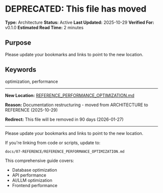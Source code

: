 # DEPRECATED: This file has moved

**Type:** Architecture
**Status:** Active
**Last Updated:** 2025-10-29
**Verified For:** v0.1.0
**Estimated Read Time:** 2 minutes

## Purpose
Please update your bookmarks and links to point to the new location.

## Keywords
optimization, performance

---


**New Location:** [REFERENCE_PERFORMANCE_OPTIMIZATION.md](docs/07-REFERENCE/REFERENCE_PERFORMANCE_OPTIMIZATION.md)

**Reason:** Documentation restructuring - moved from ARCHITECTURE to REFERENCE (2025-10-29)

**Redirect:** This file will be removed in 90 days (2026-01-27)

---

Please update your bookmarks and links to point to the new location.

If you're linking from code or scripts, update to:
```
docs/07-REFERENCE/REFERENCE_PERFORMANCE_OPTIMIZATION.md
```

This comprehensive guide covers:
- Database optimization
- API performance
- AI/LLM optimization
- Frontend performance
